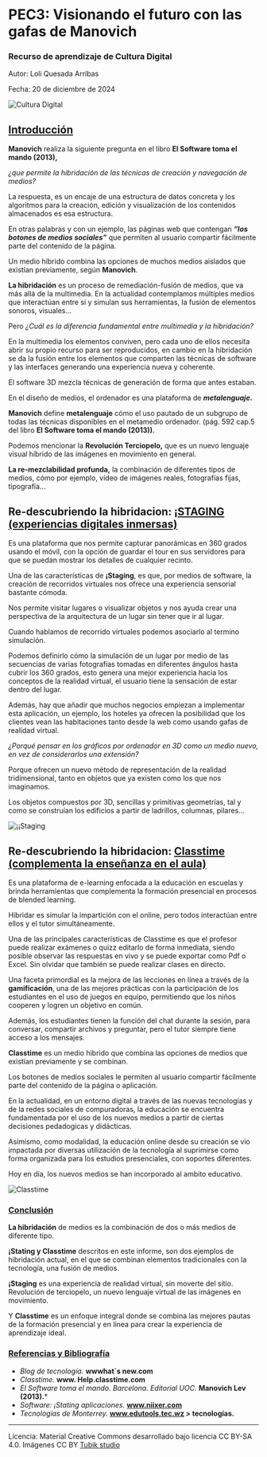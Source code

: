 # PEC3: Visionando el futuro con las gafas de Manovich 

### Recurso de aprendizaje de Cultura Digital 


Autor: Loli Quesada Arribas


Fecha: 20 de diciembre de 2024

![Cultura Digital](https://miro.medium.com/max/1400/0*9PyyNvrO2PcD3KuU.png) 



## <ins> Introducción </ins>

**Manovich** realiza la siguiente pregunta en el libro  **El Software toma el mando (2013),** 

*¿que permite la hibridación de las técnicas de creación y navegación de medios?*

La respuesta, es un encaje de una estructura de datos concreta y los algoritmos para la creación, edición y visualización de los contenidos almacenados es esa estructura.

En otras palabras y con un ejemplo, las páginas web que contengan **_“los botones de medios sociales”_** que permiten al usuario compartir fácilmente parte del contenido de la página.

Un medio híbrido combina las opciones de muchos medios aislados que existían previamente, según **Manovich**. 

**La hibridación** es un proceso de remediación-fusión de medios, que va más allá de la multimedia.
En la actualidad contemplamos múltiples medios que interactúan entre si y simulan sus herramientas, la fusión de elementos sonoros, visuales…

Pero *¿Cuál es la diferencia fundamental entre multimedia y la hibridación?*

En la multimedia los elementos conviven, pero cada uno de ellos necesita abrir su propio recurso para ser reproducidos, en cambio en la hibridación se da la fusión entre los elementos que comparten las técnicas de software y las interfaces generando una experiencia nueva y coherente.

El software 3D mezcla técnicas de generación de forma que antes estaban.

En el diseño de medios, el ordenador es una plataforma de **_metalenguaje._**

**Manovich** define **metalenguaje** cómo el uso pautado de un subgrupo de todas las técnicas disponibles en el metamedio ordenador. (pág. 592 cap.5 del libro **El Software toma el mando (2013)).**

Podemos mencionar la **Revolución Terciopelo,** que es un nuevo lenguaje visual híbrido de las imágenes en movimiento en general.

**La re-mezclabilidad profunda,** la combinación de diferentes tipos de medios, cómo por ejemplo, vídeo de imágenes reales, fotografías fijas, tipografía…



## Re-descubriendo la hibridacion: <ins> ¡STAGING (experiencias digitales inmersas)</ins>

Es una plataforma que nos permite capturar panorámicas en 360 grados usando el móvil, con la opción de guardar el tour en sus servidores para que se puedan mostrar los detalles de cualquier recinto.

Una de las características de **¡Staging**, es que, por medios de software, la creación de recorridos virtuales nos ofrece una experiencia sensorial bastante cómoda. 

Nos permite visitar lugares o visualizar objetos y nos ayuda crear una perspectiva de la arquitectura de un lugar sin tener que ir al lugar.

Cuando hablamos de recorrido virtuales podemos asociarlo al termino simulación.

Podemos definirlo cómo la simulación de un lugar por medio de las secuencias de varias fotografías tomadas en diferentes ángulos hasta cubrir los 360 grados, esto genera una mejor experiencia hacia los conceptos de la realidad virtual, el usuario tiene la sensación de estar dentro del lugar.

Además, hay que añadir que muchos negocios empiezan a implementar esta aplicación, un ejemplo, los hoteles ya ofrecen la posibilidad que los clientes vean las habitaciones tanto desde la web como usando gafas de realidad virtual.

*¿Porqué pensar en los gráficos por ordenador en 3D como un medio nuevo, en vez de considerarlos una extensión?*

Porque ofrecen un nuevo método de representación de la realidad tridimensional, tanto en objetos que ya existen como los que nos imaginamos.

Los objetos compuestos por 3D, sencillas y primitivas geometrías, tal y como se construían los edificios a partir de ladrillos, columnas, pilares...

![¡¡Staging]( https://www.istaging.com/ogImage.jpg ) 




## Re-descubriendo la hibridacion: <ins> Classtime (complementa la enseñanza en el aula) </ins>

Es una plataforma de e-learning enfocada a la educación en escuelas y brinda herramientas que complementa la formación presencial en procesos de blended learning.

Hibridar es simular la impartición con el online, pero todos interactúan entre ellos y el tutor simultáneamente.

Una de las principales características de Classtime es que el profesor puede realizar exámenes o quizz editarlo de forma inmediata, siendo posible observar las respuestas en vivo y se puede exportar como Pdf o Excel. Sin olvidar que también se puede realizar clases en directo.

Una faceta primordial es la mejora de las lecciones en línea a través de la **gamificación**, una de las mejores prácticas con la participación de los estudiantes en el uso de juegos en equipo, permitiendo que los niños cooperen y logren un objetivo en común.

Además, los estudiantes tienen la función del chat durante la sesión, para conversar, compartir archivos y preguntar, pero el tutor siempre tiene acceso a los mensajes.

**Classtime** es un medio hibrido que combina las opciones de medios que existían previamente y se combinan.

Los botones de medios sociales le permiten al usuario compartir fácilmente parte del contenido de la página o aplicación.

En la actualidad, en un entorno digital a través de las nuevas tecnologías y de la redes sociales de compuradoras, la educación se encuentra fundamentada por el uso de los nuevos medios a partir de ciertas decisiones pedadogicas y didácticas.

Asimismo, como modalidad, la educación online desde su creación se vio impactada por diversas utilización de la tecnología al suprimirse como forma organizada para los estudios presenciales, con soportes diferentes.

Hoy en día, los nuevos medios se han incorporado al ambito educativo.

![Classtime](https://i.pinimg.com/1200x/b9/0c/9d/b90c9d075960a89b1c13670d1c24a134.jpg)


### <ins>Conclusión</ins>
**La hibridación** de medios es la combinación de dos o más medios de diferente tipo.

**¡Stating y Classtime** descritos en este informe, son dos ejemplos de hibridación actual, en el que se combinan elementos tradicionales con la tecnología, una fusión de medios.

**¡Staging** es una experiencia de realidad virtual, sin moverte del sitio. Revolución de terciopelo, un nuevo lenguaje virtual de las imágenes en movimiento.

Y **Classtime** es un enfoque integral donde se combina las mejores pautas de la formación presencial y en línea para crear la experiencia de aprendizaje ideal.





### <ins>Referencias y Bibliografía</ins>

* *Blog de tecnología.* **wwwhat´s new.com**
* *Classtime.*  **www. Help.classtime.com**
* *El Software toma el mando. Barcelona.   Editorial UOC.*  **Manovich Lev (2013).***
* *Software: ¡Stating aplicaciones.*  **www.niixer.com**
* *Tecnologías de Monterrey.* **www.edutools.tec.wz > tecnologías.**

----

Licencia: Material Creative Commons desarrollado bajo licencia CC BY-SA 4.0. Imágenes CC BY [Tubik studio](https://blog.tubikstudio.com/how-to-create-original-flat-illustrations-designers-tips/) 
